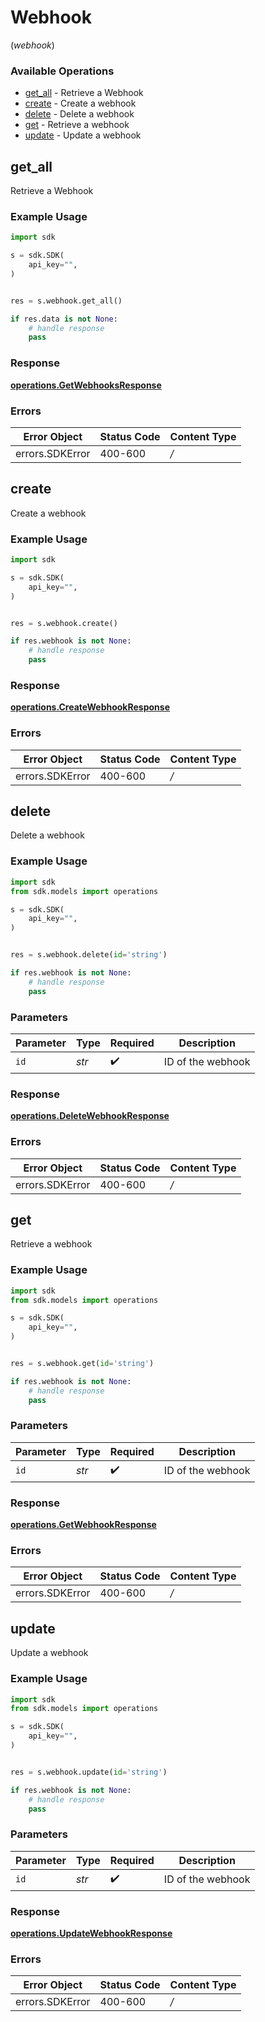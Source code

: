 # Webhook
(*webhook*)

### Available Operations

* [get_all](#get_all) - Retrieve a Webhook
* [create](#create) - Create a webhook
* [delete](#delete) - Delete a webhook
* [get](#get) - Retrieve a webhook
* [update](#update) - Update a webhook

## get_all

Retrieve a Webhook

### Example Usage

```python
import sdk

s = sdk.SDK(
    api_key="",
)


res = s.webhook.get_all()

if res.data is not None:
    # handle response
    pass
```


### Response

**[operations.GetWebhooksResponse](../../models/operations/getwebhooksresponse.md)**
### Errors

| Error Object    | Status Code     | Content Type    |
| --------------- | --------------- | --------------- |
| errors.SDKError | 400-600         | */*             |

## create

Create a webhook

### Example Usage

```python
import sdk

s = sdk.SDK(
    api_key="",
)


res = s.webhook.create()

if res.webhook is not None:
    # handle response
    pass
```


### Response

**[operations.CreateWebhookResponse](../../models/operations/createwebhookresponse.md)**
### Errors

| Error Object    | Status Code     | Content Type    |
| --------------- | --------------- | --------------- |
| errors.SDKError | 400-600         | */*             |

## delete

Delete a webhook

### Example Usage

```python
import sdk
from sdk.models import operations

s = sdk.SDK(
    api_key="",
)


res = s.webhook.delete(id='string')

if res.webhook is not None:
    # handle response
    pass
```

### Parameters

| Parameter          | Type               | Required           | Description        |
| ------------------ | ------------------ | ------------------ | ------------------ |
| `id`               | *str*              | :heavy_check_mark: | ID of the webhook  |


### Response

**[operations.DeleteWebhookResponse](../../models/operations/deletewebhookresponse.md)**
### Errors

| Error Object    | Status Code     | Content Type    |
| --------------- | --------------- | --------------- |
| errors.SDKError | 400-600         | */*             |

## get

Retrieve a webhook

### Example Usage

```python
import sdk
from sdk.models import operations

s = sdk.SDK(
    api_key="",
)


res = s.webhook.get(id='string')

if res.webhook is not None:
    # handle response
    pass
```

### Parameters

| Parameter          | Type               | Required           | Description        |
| ------------------ | ------------------ | ------------------ | ------------------ |
| `id`               | *str*              | :heavy_check_mark: | ID of the webhook  |


### Response

**[operations.GetWebhookResponse](../../models/operations/getwebhookresponse.md)**
### Errors

| Error Object    | Status Code     | Content Type    |
| --------------- | --------------- | --------------- |
| errors.SDKError | 400-600         | */*             |

## update

Update a webhook

### Example Usage

```python
import sdk
from sdk.models import operations

s = sdk.SDK(
    api_key="",
)


res = s.webhook.update(id='string')

if res.webhook is not None:
    # handle response
    pass
```

### Parameters

| Parameter          | Type               | Required           | Description        |
| ------------------ | ------------------ | ------------------ | ------------------ |
| `id`               | *str*              | :heavy_check_mark: | ID of the webhook  |


### Response

**[operations.UpdateWebhookResponse](../../models/operations/updatewebhookresponse.md)**
### Errors

| Error Object    | Status Code     | Content Type    |
| --------------- | --------------- | --------------- |
| errors.SDKError | 400-600         | */*             |
